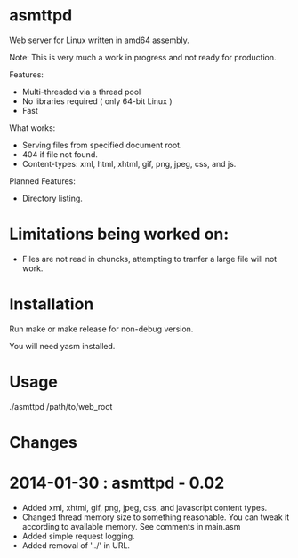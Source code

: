 asmttpd
=======

Web server for Linux written in amd64 assembly.

Note: This is very much a work in progress and not ready for production.

Features:
* Multi-threaded via a thread pool
* No libraries required ( only 64-bit Linux )
* Fast

What works:
* Serving files from specified document root.
* 404 if file not found.
* Content-types: xml, html, xhtml, gif, png, jpeg, css, and js.
  
Planned Features:
* Directory listing.
  
Limitations being worked on:
=======
* Files are not read in chuncks, attempting to tranfer a large file will not work.
  
Installation
=======

Run make or make release for non-debug version.

You will need yasm installed.

Usage
=======

./asmttpd /path/to/web_root

Changes
=======

2014-01-30 : asmttpd - 0.02
===

* Added xml, xhtml, gif, png, jpeg, css, and javascript content types.
* Changed thread memory size to something reasonable. You can tweak it according to available memory. See comments in main.asm
* Added simple request logging.
* Added removal of '../' in URL.
